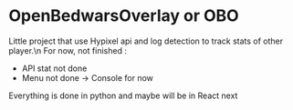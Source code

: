 # OpenBedwarsOverlay or OBO

Little project that use Hypixel api and log detection to track stats of other player.\n
For now, not finished : 
- API stat not done
- Menu not done -> Console for now

Everything is done in python and maybe will be in React next
